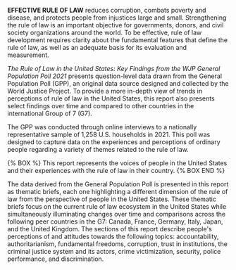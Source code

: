 <b class="c-purple">EFFECTIVE RULE OF LAW</b> reduces corruption, combats poverty and disease, and protects people from injustices large and small. Strengthening the rule of law is an important objective for governments, donors, and civil society organizations around the world. To be effective, rule of law development requires clarity about the fundamental features that define the rule of law, as well as an adequate basis for its evaluation and measurement.

<i>The Rule of Law in the United States: Key Findings from the WJP General Population Poll 2021</i>  presents question-level data drawn from the General Population Poll (GPP), an original data source designed and collected by the World Justice Project. To provide a more in-depth view of trends in perceptions of rule of law in the United States, this report also presents select findings over time and compared to other countries in the international Group of 7 (G7).

The GPP was conducted through online interviews to a nationally representative sample of 1,258 U.S. households in 2021. This poll was designed to capture data on the experiences and perceptions of ordinary people regarding a variety of themes related to the rule of law.

{% BOX %}
This report represents the voices of people in the United States and their experiences with the rule of law in their country.
{% BOX END %}

The data derived from the General Population Poll is presented in this report as thematic briefs, each one highlighting a different dimension of the rule of law from the perspective of people in the United States. These thematic briefs focus on the current rule of law ecosystem in the United States while simultaneously illuminating changes over time and comparisons across the following peer countries in the G7: Canada, France, Germany, Italy, Japan, and the United Kingdom. The sections of this report describe people's perceptions of and attitudes towards the following topics: accountability, authoritarianism, fundamental freedoms, corruption, trust in institutions, the criminal justice system and its actors, crime victimization, security, police performance, and discrimination.